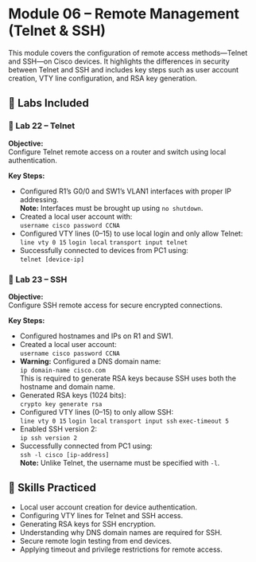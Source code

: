 # Module 06 – Remote Management (Telnet & SSH)

This module covers the configuration of remote access methods—Telnet and SSH—on Cisco devices. It highlights the differences in security between Telnet and SSH and includes key steps such as user account creation, VTY line configuration, and RSA key generation.

## 🧪 Labs Included

### 🔌 Lab 22 – Telnet
**Objective:**  
Configure Telnet remote access on a router and switch using local authentication.

**Key Steps:**
- Configured R1’s G0/0 and SW1’s VLAN1 interfaces with proper IP addressing.  
  **Note:** Interfaces must be brought up using `no shutdown`.
- Created a local user account with:  
  `username cisco password CCNA`
- Configured VTY lines (0–15) to use local login and only allow Telnet:  
`line vty 0 15`
`login local`
`transport input telnet`
- Successfully connected to devices from PC1 using:  
`telnet [device-ip]`

### 🔐 Lab 23 – SSH
**Objective:**  
Configure SSH remote access for secure encrypted connections.

**Key Steps:**
- Configured hostnames and IPs on R1 and SW1.
- Created a local user account:  
`username cisco password CCNA`
- **Warning:** Configured a DNS domain name:  
`ip domain-name cisco.com`  
This is required to generate RSA keys because SSH uses both the hostname and domain name.
- Generated RSA keys (1024 bits):  
`crypto key generate rsa`
- Configured VTY lines (0–15) to only allow SSH:  
`line vty 0 15`
`login local`
`transport input ssh`
`exec-timeout 5`
- Enabled SSH version 2:  
`ip ssh version 2`
- Successfully connected from PC1 using:  
`ssh -l cisco [ip-address]`  
**Note:** Unlike Telnet, the username must be specified with `-l`.

## 🔧 Skills Practiced
- Local user account creation for device authentication.
- Configuring VTY lines for Telnet and SSH access.
- Generating RSA keys for SSH encryption.
- Understanding why DNS domain names are required for SSH.
- Secure remote login testing from end devices.
- Applying timeout and privilege restrictions for remote access.
